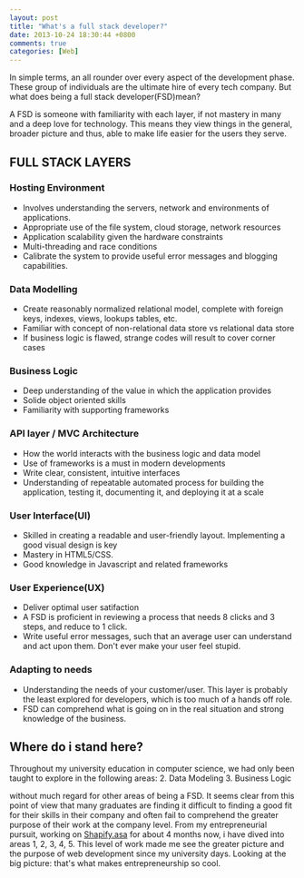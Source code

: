```yaml
---
layout: post
title: "What's a full stack developer?"
date: 2013-10-24 18:30:44 +0800
comments: true
categories: [Web]
---
```


In simple terms, an all rounder over every aspect of the development phase. These group of individuals are the ultimate hire of every tech company. But what does being a full stack developer(FSD)mean?

A FSD is someone with familiarity with each layer, if not mastery in many and a deep love for technology. This means they view things in the general, broader picture and thus, able to make life easier for the users they serve.

## FULL STACK LAYERS

### Hosting Environment
- Involves understanding the servers, network and environments of applications.
- Appropriate use of the file system, cloud storage, network resources
- Application scalability given the hardware constraints
- Multi-threading and race conditions
- Calibrate the system to provide useful error messages and blogging capabilities.

### Data Modelling

- Create reasonably normalized relational model, complete with foreign keys, indexes, views, lookups tables, etc.
- Familiar with concept of non-relational data store vs relational data store
- If business logic is flawed, strange codes will result to cover corner cases

### Business Logic
- Deep understanding of the value in which the application provides
- Solide object oriented skills
- Familiarity with supporting frameworks

### API layer / MVC Architecture

- How the world interacts with the business logic and data model
- Use of frameworks is a must in modern developments
- Write clear, consistent, intuitive interfaces
- Understanding of repeatable automated process for building the application, testing it, documenting it, and deploying it at a scale

### User Interface(UI)
- Skilled in creating a readable and user-friendly layout. Implementing a good visual design is key
- Mastery in HTML5/CSS.
- Good knowledge in Javascript and related frameworks

### User Experience(UX)
- Deliver optimal user satifaction
- A FSD is proficient in reviewing a process that needs 8 clicks and 3 steps, and reduce to 1 click.
- Write useful error messages, such that an average user can understand and act upon them. Don't ever make your user feel stupid.

### Adapting to needs
- Understanding the needs of your customer/user. This layer is probably the least explored for developers, which is too much of a hands off role.
- FSD can comprehend what is going on in the real situation and strong knowledge of the business.

## Where do i stand here?
Throughout my university education in computer science, we had only been taught to explore in the following areas:
2. Data Modeling
3. Business Logic

without much regard for other areas of being a FSD. It seems clear from this point of view that many graduates are finding it difficult to finding a good fit for their skills in their company and often fail to comprehend the greater purpose of their work at the company level. From my entrepreneurial pursuit, working on [Shapify.asa](http://shapify.asia) for about 4 months now, i have dived into areas 1, 2, 3, 4, 5. This level of work made me see the greater picture and the purpose of web development since my university days. Looking at the big picture: that's what makes entrepreneurship so cool.